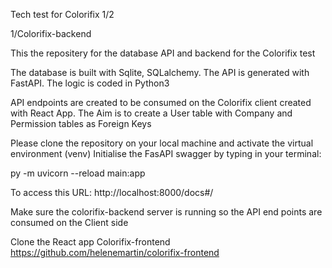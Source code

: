 Tech test for Colorifix 1/2

1/Colorifix-backend


This the repositery for the database API and backend for the Colorifix test

The database is built with Sqlite, SQLalchemy.
The API is generated with FastAPI. The logic is coded in Python3

API endpoints are created to be consumed on the Colorifix client created with React App.
The Aim is to create a User table with Company and Permission tables as Foreign Keys

Please clone the repository on your local machine and activate the virtual environment (venv)
Initialise the FasAPI swagger by typing in your terminal:

py -m uvicorn  --reload main:app

To access this URL:
http://localhost:8000/docs#/

Make sure the colorifix-backend server is running so the API end points are consumed on the Client side

Clone the React app Colorifix-frontend
https://github.com/helenemartin/colorifix-frontend

